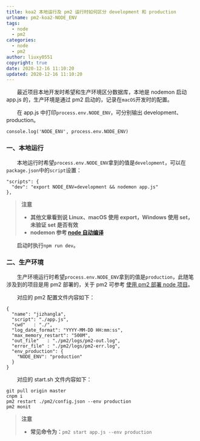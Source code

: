 ```yaml
---
title: koa2 本地运行及 pm2 运行时如何区分 development 和 production
urlname: pm2-koa2-NODE_ENV
tags:
  - node
  - pm2
categories:
  - node
  - pm2
author: liuxy0551
copyright: true
date: 2020-12-16 11:10:20
updated: 2020-12-16 11:10:20
---
```


&emsp;&emsp;最近项目本地开发时希望和生产环境区分数据库，本地是 nodemon 启动 app.js 的，生产环境是通过 pm2 启动的，记录在`macOS`开发时的配置。 

<!--more-->


&emsp;&emsp;在 app.js 中打印`process.env.NODE_ENV`，可分别输出 development、production。

``` shell app.js
console.log('NODE_ENV', process.env.NODE_ENV)
```

### 一、本地运行

&emsp;&emsp;本地运行时希望`process.env.NODE_ENV`拿到的值是`development`，可以在`package.json`中的`script`设置：

```
"scripts": {
  "dev": "export NODE_ENV=development && nodemon app.js"
},
```

>**注意**
>* **其他文章看到说 Linux、macOS 使用 export，Windows 使用 set，未验证 set 是否有效**
>* **nodemon 参考 <a href="https://liuxianyu.cn/article/node-auto-compile.html" target="_black">node 自动编译</a>**

&emsp;&emsp;启动时执行`npm run dev`。


### 二、生产环境

&emsp;&emsp;生产环境运行时希望`process.env.NODE_ENV`拿到的值是`production`，此随笔涉及到的项目是用 pm2 部署的，关于 pm2 可参考 <a href="https://liuxianyu.cn/article/node-pm2.html" target="_black">使用 pm2 部署 node 项目</a>。

&emsp;&emsp;对应的 pm2 配置文件内容如下：

```
{
  "name": "jizhangla",
  "script": "./app.js",
  "cwd"   : "./",
  "log_date_format": "YYYY-MM-DD HH:mm:ss",
  "max_memory_restart": "500M",
  "out_file"   : "./pm2/logs/pm2-out.log",
  "error_file" : "./pm2/logs/pm2-err.log",
  "env_production": {
    "NODE_ENV": "production"
  }
}
```

&emsp;&emsp;对应的 start.sh 文件内容如下：

```
git pull origin master
cnpm i
pm2 restart ./pm2/config.json --env production
pm2 monit
```

>**注意**
>* **常见命令为：**`pm2 start app.js --env production`
